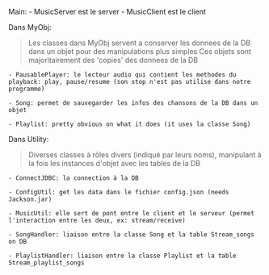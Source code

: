 Main:
    - MusicServer est le server
    - MusicClient est le client

Dans MyObj:
> Les classes dans MyObj servent a conserver les donnees de la DB dans un objet pour des manipulations plus simples
> Ces objets sont majoritairement des 'copies' des donnees de la DB
    
    - PausablePlayer: le lecteur audio qui contient les methodes du playback: play, pause/resume (son stop n'est pas utilise dans notre programme)

    - Song: permet de sauvegarder les infos des chansons de la DB dans un objet

    - Playlist: pretty obvious on what it does (it uses la classe Song)

Dans Utility:
> Diverses classes à rôles divers (indiqué par leurs noms), manipulant à la fois les instances d'objet avec les tables de la DB

    - ConnectJDBC: la connection à la DB
    
    - ConfigUtil: get les data dans le fichier config.json (needs Jackson.jar) 
    
    - MusicUtil: elle sert de pont entre le client et le serveur (permet l'interaction entre les deux, ex: stream/receive)

    - SongHandler: liaison entre la classe Song et la table Stream_songs on DB

    - PlaylistHandler: liaison entre la classe Playlist et la table Stream_playlist_songs